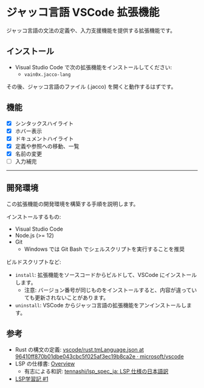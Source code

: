 # ジャッコ言語 VSCode 拡張機能

ジャッコ言語の文法の定義や、入力支援機能を提供する拡張機能です。

## インストール

- Visual Studio Code で次の拡張機能をインストールしてください:
    - `vain0x.jacco-lang`

その後、ジャッコ言語のファイル (.jacco) を開くと動作するはずです。

## 機能

- [x] シンタックスハイライト
- [x] ホバー表示
- [x] ドキュメントハイライト
- [x] 定義や参照への移動、一覧
- [x] 名前の変更
- [ ] 入力補完

----

## 開発環境

この拡張機能の開発環境を構築する手順を説明します。

インストールするもの:

- Visual Studio Code
- Node.js (>= 12)
- Git
    - Windows では Git Bash でシェルスクリプトを実行することを推奨

ビルドスクリプトなど:

- `install`: 拡張機能をソースコードからビルドして、VSCode にインストールします。
    - 注意: バージョン番号が同じものをインストールすると、内容が違っていても更新されないことがあります。
- `uninstall`: VSCode からジャッコ言語の拡張機能をアンインストールします。

## 参考

- Rust の構文の定義: [vscode/rust.tmLanguage.json at 96410ff870b01dbe043cbc5f025af3ec19b8ca2e · microsoft/vscode](https://github.com/microsoft/vscode/blob/96410ff870b01dbe043cbc5f025af3ec19b8ca2e/extensions/rust/syntaxes/rust.tmLanguage.json)
- LSP の仕様書: [Overview](https://microsoft.github.io//language-server-protocol/overviews/lsp/overview/)
    - 有志による和訳: [tennashi/lsp_spec_ja\: LSP 仕様の日本語訳](https://github.com/tennashi/lsp_spec_ja)
- [LSP学習記 #1](https://qiita.com/vain0x/items/d050fe7c8b342ed2004e)
